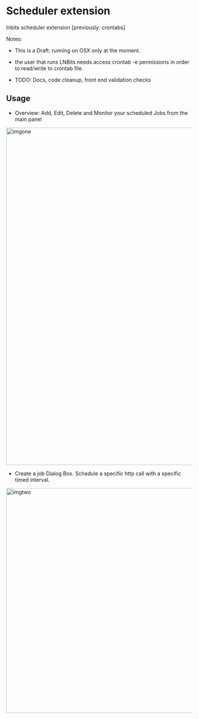 # Scheduler extension

lnbits scheduler extension [previously: crontabs]

Notes: 

- This is a Draft: running on OSX only at the moment. 
- the user that runs LNBits needs access crontab -e permissions in order to read/write to crontab file.

- TODO: Docs, code cleanup, front end validation checks

## Usage

- Overview: Add, Edit, Delete and Monitor your scheduled Jobs from the main panel
  
<img width="908" alt="imgone" src="https://github.com/bitkarrot/scheduler/assets/73979971/75ebc47c-07be-444d-a167-31ae63c6e087">

- Create a job Dialog Box. Schedule a specific http call with a specific timed interval. 

<img width="605" alt="imgtwo" src="https://github.com/bitkarrot/scheduler/assets/73979971/77f55660-52b6-459c-9ce2-d81e6fa7d1b5">
